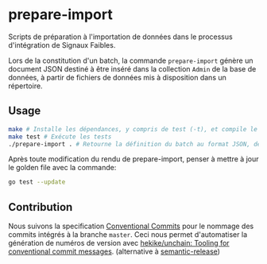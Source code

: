 # prepare-import

Scripts de préparation à l'importation de données dans le processus d'intégration de Signaux Faibles.

Lors de la constitution d'un batch, la commande `prepare-import` génère un document JSON destiné à être inséré dans la collection `Admin` de la base de données, à partir de fichiers de données mis à disposition dans un répertoire.

## Usage

```sh
make # Installe les dépendances, y compris de test (-t), et compile le binaire
make test # Exécute les tests
./prepare-import . # Retourne la définition du batch au format JSON, depuis le répertoire courant
```

Après toute modification du rendu de prepare-import, penser à mettre à jour le 
golden file avec la commande: 

```sh
go test --update
```

## Contribution

Nous suivons la specification [Conventional Commits](https://www.conventionalcommits.org/) pour le nommage des commits intégrés à la branche `master`. Ceci nous permet d'automatiser la génération de numéros de version avec [hekike/unchain: Tooling for conventional commit messages](https://github.com/hekike/unchain). (alternative à [semantic-release](https://github.com/semantic-release/semantic-release))
